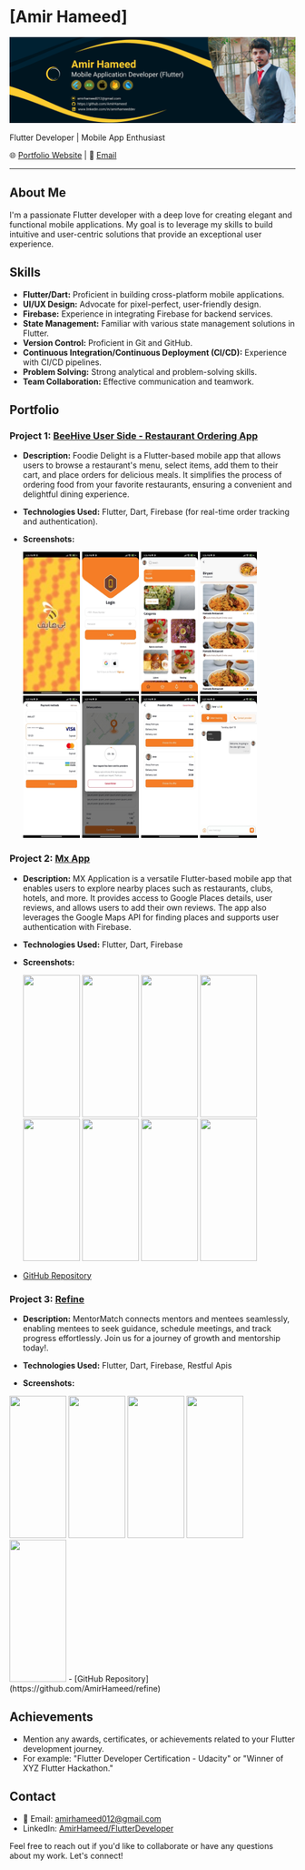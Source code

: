 # [Amir Hameed]
![Screenshot1](https://github.com/AmirHameed/beehive/blob/main/assets/Navy%20Modern%20Marketing%20Expert%20LinkedIn%20Banner.png)

Flutter Developer | Mobile App Enthusiast

🌐 [Portfolio Website](https://www.yourwebsite.com) | 📧 [Email](mailto:amirhameed012@gmail.com)

---

## About Me

I'm a passionate Flutter developer with a deep love for creating elegant and functional mobile applications. My goal is to leverage my skills to build intuitive and user-centric solutions that provide an exceptional user experience.

## Skills

- **Flutter/Dart:** Proficient in building cross-platform mobile applications.
- **UI/UX Design:** Advocate for pixel-perfect, user-friendly design.
- **Firebase:** Experience in integrating Firebase for backend services.
- **State Management:** Familiar with various state management solutions in Flutter.
- **Version Control:** Proficient in Git and GitHub.
- **Continuous Integration/Continuous Deployment (CI/CD):** Experience with CI/CD pipelines.
- **Problem Solving:** Strong analytical and problem-solving skills.
- **Team Collaboration:** Effective communication and teamwork.

## Portfolio

### Project 1: [BeeHive User Side - Restaurant Ordering App](https://github.com/AmirHameed/beehive)

- **Description:** Foodie Delight is a Flutter-based mobile app that allows users to browse a restaurant's menu, select items, add them to their cart, and place orders for delicious meals. It simplifies the process of ordering food from your favorite restaurants, ensuring a convenient and delightful dining experience.

- **Technologies Used:** Flutter, Dart, Firebase (for real-time order tracking and authentication).

- **Screenshots:**

  <img src="https://github.com/AmirHameed/beehive/blob/main/assets/Screenshot_2023-10-04-15-26-08-552_com.appforce.beehive-2.jpg" width="100" height="250">
  <img src="https://github.com/AmirHameed/beehive/blob/main/assets/Screenshot_2023-10-04-15-26-14-124_com.appforce.beehive.jpg" width="100" height="250">
  <img src="https://github.com/AmirHameed/beehive/blob/main/assets/Screenshot_2023-10-04-15-26-22-626_com.appforce.beehive.jpg" width="100" height="250">
  <img src="https://github.com/AmirHameed/beehive/blob/main/assets/Screenshot_2023-10-04-15-26-39-879_com.appforce.beehive.jpg" width="100" height="250">
  <img src="https://github.com/AmirHameed/beehive/blob/main/assets/Screenshot_2023-10-04-15-27-15-610_com.appforce.beehive.jpg" width="100" height="250">
  <img src="https://github.com/AmirHameed/beehive/blob/main/assets/Screenshot_2023-10-04-15-27-25-975_com.appforce.beehive.jpg" width="100" height="250">
  <img src="https://github.com/AmirHameed/beehive/blob/main/assets/Screenshot_2023-10-04-15-27-30-458_com.appforce.beehive.jpg" width="100" height="250">
  <img src="https://github.com/AmirHameed/beehive/blob/main/assets/Screenshot_2023-10-04-15-27-46-592_com.appforce.beehive.jpg" width="100" height="250">


### Project 2: [Mx App](https://github.com/AmirHameed/mx)

- **Description:** MX Application is a versatile Flutter-based mobile app that enables users to explore nearby places such as restaurants, clubs, hotels, and more. It provides access to Google Places details, user reviews, and allows users to add their own reviews. The app also leverages the Google Maps API for finding places and supports user authentication with Firebase.

- **Technologies Used:** Flutter, Dart, Firebase
  
- **Screenshots:**

  <img src="https://github.com/AmirHameed/mx/blob/main/assets/1%20Splash.jpg" width="100" height="250">
  <img src="https://github.com/AmirHameed/mx/blob/main/assets/3%20Service%20Availability.jpg" width="100" height="250">
  <img src="https://github.com/AmirHameed/mx/blob/main/assets/6.%20Home.jpg" width="100" height="250">
  <img src="https://github.com/AmirHameed/mx/blob/main/assets/7.%20Detail.jpg" width="100" height="250">
  <img src="https://github.com/AmirHameed/mx/blob/main/assets/10%20Explore.jpg" width="100" height="250">
  <img src="https://github.com/AmirHameed/mx/blob/main/assets/11%20People%20and%20Heatmap.jpg" width="100" height="250">
  <img src="https://github.com/AmirHameed/mx/blob/main/assets/13%20Business%20Detail.jpg" width="100" height="250">
  <img src="https://github.com/AmirHameed/mx/blob/main/assets/15%20Categories.jpg" width="100" height="250">
- [GitHub Repository](https://github.com/AmirHameed/mx)

### Project 3: [Refine](https://github.com/AmirHameed/refine)

- **Description:** MentorMatch connects mentors and mentees seamlessly, enabling mentees to seek guidance, schedule meetings, and track progress effortlessly. Join us for a journey of growth and mentorship today!.

- **Technologies Used:** Flutter, Dart, Firebase, Restful Apis
  
- **Screenshots:**

<img src="https://github.com/AmirHameed/refine/blob/main/assets/1.%20Splash.jpg" width="100" height="250">
<img src="https://github.com/AmirHameed/refine/blob/main/assets/2.%20Login.jpg" width="100" height="250">
<img src="https://github.com/AmirHameed/refine/blob/main/assets/6.%20Home.jpg" width="100" height="250">
<img src="https://github.com/AmirHameed/refine/blob/main/assets/7.%20Detail.jpg" width="100" height="250">
<img src="https://github.com/AmirHameed/refine/blob/main/assets/16.%20Mentor%20Profile.jpg" width="100" height="250">
- [GitHub Repository](https://github.com/AmirHameed/refine)

## Achievements

- Mention any awards, certificates, or achievements related to your Flutter development journey.
- For example: "Flutter Developer Certification - Udacity" or "Winner of XYZ Flutter Hackathon."

## Contact

- 📧 Email: amirhameed012@gmail.com
- LinkedIn: [AmirHameed/FlutterDeveloper](https://www.linkedin.com/in/amir-hameed-035452146/)

Feel free to reach out if you'd like to collaborate or have any questions about my work. Let's connect!
